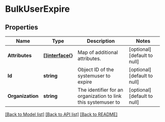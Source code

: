 # BulkUserExpire

## Properties
Name | Type | Description | Notes
------------ | ------------- | ------------- | -------------
**Attributes** | [**[]interface{}**](interface{}.md) | Map of additional attributes. | [optional] [default to null]
**Id** | **string** | Object ID of the systemuser to expire | [optional] [default to null]
**Organization** | **string** | The identifier for an organization to link this systemuser to | [optional] [default to null]

[[Back to Model list]](../README.md#documentation-for-models) [[Back to API list]](../README.md#documentation-for-api-endpoints) [[Back to README]](../README.md)


